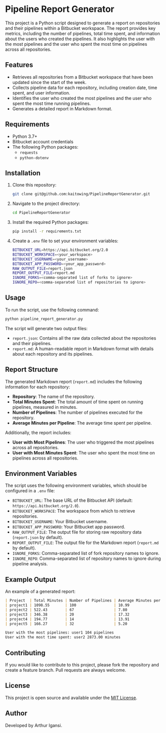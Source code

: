 # Pipeline Report Generator

This project is a Python script designed to generate a report on repositories and their pipelines within a Bitbucket workspace. The report provides key metrics, including the number of pipelines, total time spent, and information about the users who created the pipelines. It also highlights the user with the most pipelines and the user who spent the most time on pipelines across all repositories.

## Features
- Retrieves all repositories from a Bitbucket workspace that have been updated since the start of the week.
- Collects pipeline data for each repository, including creation date, time spent, and user information.
- Identifies the user who created the most pipelines and the user who spent the most time running pipelines.
- Generates a detailed report in Markdown format.

## Requirements
- Python 3.7+
- Bitbucket account credentials
- The following Python packages:
  - `requests`
  - `python-dotenv`

## Installation
1. Clone this repository:
   ```sh
   git clone git@github.com:kaitowing/PipelineReportGenerator.git
   ```
2. Navigate to the project directory:
   ```sh
   cd PipelineReportGenerator
   ```
3. Install the required Python packages:
   ```sh
   pip install -r requirements.txt
   ```
4. Create a `.env` file to set your environment variables:
   ```sh
   BITBUCKET_URL=https://api.bitbucket.org/2.0
   BITBUCKET_WORKSPACE=<your_workspace>
   BITBUCKET_USERNAME=<your_username>
   BITBUCKET_APP_PASSWORD=<your_app_password>
   RAW_OUTPUT_FILE=report.json
   REPORT_OUTPUT_FILE=report.md
   IGNORE_FORKS=<comma-separated list of forks to ignore>
   IGNORE_REPO=<comma-separated list of repositories to ignore>
   ```

## Usage
To run the script, use the following command:
```sh
python pipeline_report_generator.py
```
The script will generate two output files:
- `report.json`: Contains all the raw data collected about the repositories and their pipelines.
- `report.md`: A human-readable report in Markdown format with details about each repository and its pipelines.

## Report Structure
The generated Markdown report (`report.md`) includes the following information for each repository:
- **Repository**: The name of the repository.
- **Total Minutes Spent**: The total amount of time spent on running pipelines, measured in minutes.
- **Number of Pipelines**: The number of pipelines executed for the repository.
- **Average Minutes per Pipeline**: The average time spent per pipeline.

Additionally, the report includes:
- **User with Most Pipelines**: The user who triggered the most pipelines across all repositories.
- **User with Most Minutes Spent**: The user who spent the most time on pipelines across all repositories.

## Environment Variables
The script uses the following environment variables, which should be configured in a `.env` file:
- `BITBUCKET_URL`: The base URL of the Bitbucket API (default: `https://api.bitbucket.org/2.0`).
- `BITBUCKET_WORKSPACE`: The workspace from which to retrieve repositories.
- `BITBUCKET_USERNAME`: Your Bitbucket username.
- `BITBUCKET_APP_PASSWORD`: Your Bitbucket app password.
- `RAW_OUTPUT_FILE`: The output file for storing raw repository data (`report.json` by default).
- `REPORT_OUTPUT_FILE`: The output file for the Markdown report (`report.md` by default).
- `IGNORE_FORKS`: Comma-separated list of fork repository names to ignore.
- `IGNORE_REPO`: Comma-separated list of repository names to ignore during pipeline analysis.

## Example Output
An example of a generated report:

```markdown
| Project  | Total Minutes | Number of Pipelines | Average Minutes per Pipeline |
| project1 | 1098.55       | 100                 | 10.99                        |
| project2 | 522.43        | 67                  | 7.80                         |
| project3 | 346.38        | 20                  | 17.32                        |
| project4 | 194.77        | 14                  | 13.91                        |
| project5 | 166.27        | 32                  | 5.20                         |

User with the most pipelines: user1 104 pipelines
User with the most time spent: user2 2873.00 minutes
```

## Contributing
If you would like to contribute to this project, please fork the repository and create a feature branch. Pull requests are always welcome.

## License
This project is open source and available under the [MIT License](LICENSE).

## Author
Developed by Arthur Igansi.
